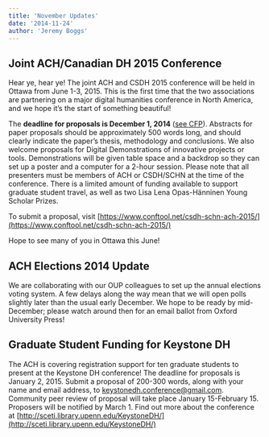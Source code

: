 ```yaml
---
title: 'November Updates'
date: '2014-11-24'
author: 'Jeremy Boggs'
---
```

Joint ACH/Canadian DH 2015 Conference
-------------------------------------

Hear ye, hear ye! The joint ACH and CSDH 2015 conference will be held in Ottawa from June 1-3, 2015. This is the first time that the two associations are partnering on a major digital humanities conference in North America, and we hope it’s the start of something beautiful!

The **deadline for proposals is December 1, 2014** ([see CFP](http://ach.org/news/2014/10/joint-ach-canadian-dh-conference-2015/)). Abstracts for paper proposals should be approximately 500 words long, and should clearly indicate the paper’s thesis, methodology and conclusions. We also welcome proposals for Digital Demonstrations of innovative projects or tools. Demonstrations will be given table space and a backdrop so they can set up a poster and a computer for a 2-hour session. Please note that all presenters must be members of ACH or CSDH/SCHN at the time of the conference. There is a limited amount of funding available to support graduate student travel, as well as two Lisa Lena Opas-Hänninen Young Scholar Prizes.

To submit a proposal, visit [https://www.conftool.net/csdh-schn-ach-2015/](https://www.conftool.net/csdh-schn-ach-2015/)

Hope to see many of you in Ottawa this June!

ACH Elections 2014 Update
-------------------------

We are collaborating with our OUP colleagues to set up the annual elections voting system. A few delays along the way mean that we will open polls slightly later than the usual early December. We hope to be ready by mid-December; please watch around then for an email ballot from Oxford University Press!

Graduate Student Funding for Keystone DH
----------------------------------------

The ACH is covering registration support for ten graduate students to present at the Keystone DH conference! The deadline for proposals is January 2, 2015. Submit a proposal of 200-300 words, along with your name and email address, to keystonedh.conference@gmail.com. Community peer review of proposal will take place January 15-February 15. Proposers will be notified by March 1. Find out more about the conference at [http://sceti.library.upenn.edu/KeystoneDH/](http://sceti.library.upenn.edu/KeystoneDH/)